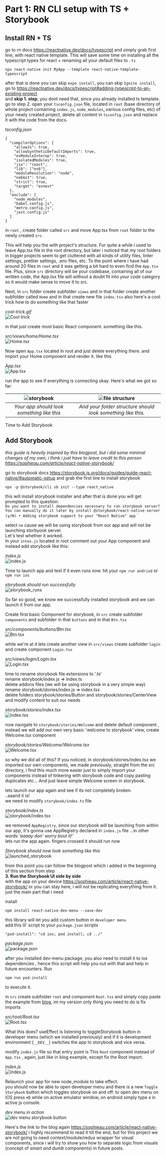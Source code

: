 # Part 1: RN CLI setup with TS + Storybook

## Install RN + TS

go to rn docs https://reactnative.dev/docs/typescript and simply grab first line, with react native template. This will save some time on installing all the typescript types for react + renaming all your default files to `.ts`

```
npx react-native init MyApp --template react-native-template-typescript
```

after that is done you can skip `expo install`, you can skip `Ignite install`, go to https://reactnative.dev/docs/typescript#adding-typescript-to-an-existing-project</br>
and **skip 1. step**, you dont need that, since you already installed ts template.</br>
go to step 2. open your `tsconfig.json` file, located in `root` (base directory of whole project containing `index.js`, `node_modules`, various config files, etc) of your newly created project, delete all content in `tsconfig.json` and replace it with the code from the docs.

_tsconfig.json_

```
{
  "compilerOptions": {
    "allowJs": true,
    "allowSyntheticDefaultImports": true,
    "esModuleInterop": true,
    "isolatedModules": true,
    "jsx": "react",
    "lib": ["es6"],
    "moduleResolution": "node",
    "noEmit": true,
    "strict": true,
    "target": "esnext"
  },
  "exclude": [
    "node_modules",
    "babel.config.js",
    "metro.config.js",
    "jest.config.js"
  ]
}
```

in `root` , create folder called `src` and move App.tsx from `root` folder to the newly created `src`.

This will help you the with project's structure.
For quite a while i used to leave App.tsx file in the root directory,
but later i noticed that my root folders in bigger projects seem to get cluttered with all kinds of utility files,
linter settings, prettier settings, .env files, etc.
To the point where i have had around 20 files in `root` and it was getting a bit hard to even find the `App.tsx` file.
Plus, since `src` directory will be your codebase, containing all of our written code,
the App.tsx file will without a doubt fit into <i>your code</i> category so it would make sense to move it to src.

Next, in `src` folder create subfolder `views`
and in that folder create another subfolder called `Home`
and in that create new file `index.tsx`
also here's a cool trick how to do something like that faster</br>

<!-- TODO: change gif to appropriate folder structure according to text above -->
_cool-trick.gif_<br>
![Cool trick](../assets_posts/part-1/cool-trick.gif)

in that just create most basic React component. something like this.

_src/views/home/Home.tsx_</br>
![Home.tsx](../assets_posts/part-1/img1.png)

Now open `App.tsx` located in root and just delete everything there. and import your Home component and render it. like this

_App.tsx_</br>
![App.tsx](../assets_posts/part-1/img2.png)<br>

run the app to see if everything is connecting okay.
Here's what we got so far:<br>

| ![storybook](../assets_posts/part-1/img3.png) |      ![file structure](../assets_posts/part-1/img4.png)      |
| :-------------------------------------------: | :----------------------------------------------------------: |
|  _Your app should look something like this_   | _And your folder structure should look something like this._ |

Time to Add Storybook<br>

## Add Storybook

_this guide is heavily inspired by this blogpost, but i did some minimal changes of my own, i think i just have to leave credit to this person https://sophieau.com/article/react-native-storybook/_

go to storybook docs https://storybook.js.org/docs/guides/guide-react-native/#automatic-setup and grab the first line to install storybook<br>

```
npx -p @storybook/cli sb init --type react_native
```

this will install storybook installer and after that is done you will get prompted to this question:<br>
`Do you want to install dependencies necessary to run storybook server? You can manually do it later by install @storybook/react-native-server (y/N) • Adding storybook support to your "React Native" app`
`

select `no` cause we will be using storybook from our app and will not be launching storbyook server.<br>
Let's test whether it worked.<br>
In your `intex.js` located in root comment out your App component and instead add storybook like this:

_index.js_<br>
![index.js](../assets_posts/part-1/img5.png)<br>

Time to launch app and test if it even runs now. hit your `npm run andriod` or `npm run ios`

_storybook should run successfully_<br>
![storybook_runs](../assets_posts/part-1/img6.png)<br>

So far so good, we know we successfully installed storybook and we can launch it from our app.

Create first basic Component for storybook, in `src` create subfolder `components` and subfolder in that `buttons` and in that `Btn.tsx`

_src/components/buttons/Btn.tsx_<br>
![Btn.tsx](../assets_posts/part-1/img7.png)<br>

while we're at it lets create another view in `src/views` create subfolder `login` and create component `Login.tsx`<br>

_src/views/login/Login.tsx_<br>
![Login.tsx](../assets_posts/part-1/img8.png)<br>

time to rename storybook file extensions to '.ts'<br>
rename storybook/index.js => index.ts<br>
delete addons files (we will be using storybook in a very simple way)<br>
rename storybook/stories/index.js => index.tsx<br>
delete folders storybook/stories/Button and storybook/stories/CenterView<br>
and modify content to suit our needs<br>

_storybook/stories/index.tsx_<br>
![index.tsx](../assets_posts/part-1/img9.png)<br>

now navigate to `storybook/stories/Welcome` and delete default component , instead we will add our own very basic 'welcome to storybook' view, create Welcome.tsx component

_storybook/stories/Welcome/Welcome.tsx_<br>
![Welcome.tsx](../assets_posts/part-1/img10.png)<br>

so why we did all of this? If you noticed, in storybook/stories/index.tsx we imported our own components, we made previously, straight from the src directory, i find this much more easier just to simply import your components instead of tinkering with storybook code and copy pasting duplicates etc... And just leave simple Welcome screen in storybook.<br>

lets launch our app again and see if its not completely broken.<br>
..aaand it is!<br>
we need to modify `storybook/index.ts` file<br>

_storybook/index.ts_<br>
![storybook/index.tsx](../assets_posts/part-1/img11.png)<br>

we removed `AppRegistry`, since our storybook will be launching from within our app, it's gonna use AppRegistry declared in `index.js` file ...in other words _'aaaay don' worry bout it!'_<br>
lets run the app again. fingers crossed it should run now<br>

_Storybook should now look something like this_<br>
![launched_storybook](../assets_posts/part-1/img12.png)<br>

from this point you can follow the blogpost which i added in the beginning of this section from step<br>
**3. Run the Storybook UI side by side**<br>
with the app on your device https://sophieau.com/article/react-native-storybook/ or you can stay here, i will not be replicating everything from it. just the main part that i need

install

```
npm install react-native-dev-menu --save-dev
```

this library will let you add custom button in `developer menu`<br>
add this lil' script to your `package.json` scripts

```
"pod-install": "cd ios; pod install; cd ../"
```

_package.json_<br>
![package.json](../assets_posts/part-1/img13.png)<br>

after you installed dev-menu package, you also need to install it to ios dependencies , hence this script will help you out with that and help in future encounters. Run

```
npm run pod-install
```

to execute it.

in `src` create subfolder `root` and component `Root.tsx` and simply copy paste the example from [blog]('https://sophieau.com/article/react-native-storybook/'), im my version only thing you need to do is fix imports

_src/root/Root.tsx_<br>
![Root.tsx](../assets_posts/part-1/img14.png)<br>

What this does? useEffect is listening to toggleStorybook button in developer menu (which we installed previously) and if it is development environment (`__DEV__`) switches the app to storybook and vice versa.

modify `index.js` file so that entry point is This `Root` component instead of `App.tsx` , again, just like in blog example, except fix the Root import.

_index.js_<br>
![index.js](../assets_posts/part-1/img15.png)<br>

Relaunch your app for new node_module to take effect.<br>
you should now be able to open developer menu and there is a new `Toggle Storybook` button which toggles storybook on and off. to open dev menu on IOS press `⌘D` while on active emulator window, on android simply type `d` in active js console. 

_dev menu in action_<br>
![dev menu storybook button](../assets_posts/part-1/img16.gif)<br>

Here's the link to the blog again https://sophieau.com/article/react-native-storybook/ i highly recommend to read it till the end, but for this project we are not going to need context/module/redux wrapper for visual components, since i will try to show you how to separate logic from visuals (concept of _smart and dumb_ components) in future posts.
